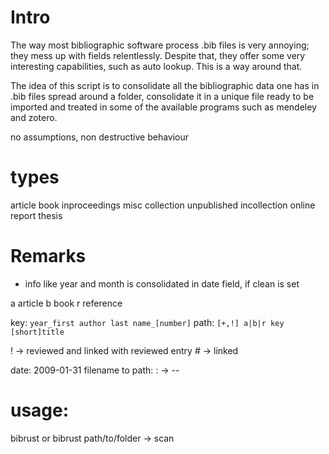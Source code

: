 # Intro

The way most bibliographic software process .bib files is very annoying; they mess up with fields relentlessly. Despite that, they offer some very interesting capabilities, such as auto lookup. This is a way around that.

The idea of this script is to consolidate all the bibliographic data one has in .bib files spread around a folder, consolidate it in a unique file ready to be imported and treated in some of the available programs such as mendeley and zotero.

no assumptions, non destructive behaviour

# types
article
book
inproceedings
misc
collection
unpublished
incollection
online
report
thesis

# Remarks
- info like year and month is consolidated in date field, if clean is set

a article
b book
r reference

key: `year_first author last name_[number]`
path: `[+,!] a|b|r key [short]title`

\! -> reviewed and linked with reviewed entry
\# -> linked

date: 2009-01-31
filename to path:
  : -> --

# usage:
  bibrust or bibrust path/to/folder -> scan

